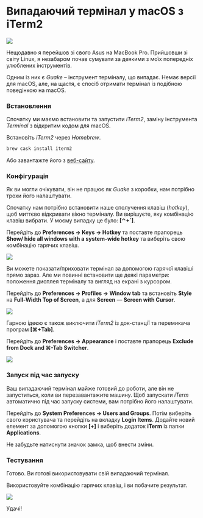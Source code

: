 # Випадаючий термінал у macOS з iTerm2

![](/static/blog/drop-down-terminal-in-macos-with-iterm2/1.png)

Нещодавно я перейшов зі свого Asus на MacBook Pro. Прийшовши зі світу Linux, я незабаром почав сумувати за деякими з моїх попередніх улюблених інструментів.

Одним із них є _Guake_ – інструмент терміналу, що випадає. Немає версії для macOS, але, на щастя, є спосіб отримати термінал із подібною поведінкою на macOS.

### Встановлення

Спочатку ми маємо встановити та запустити _iTerm2_, заміну інструмента _Terminal_ з відкритим кодом для macOS.

Встановіть _iTerm2_ через _Homebrew_.
```bash
brew cask install iterm2
```

Або завантажте його з [веб-сайту](https://www.iterm2.com/).

### Конфігурація

Як ви могли очікувати, він не працює як _Guake_ з коробки, нам потрібно трохи його налаштувати.

Спочатку нам потрібно встановити наше сполучення клавіш (_hotkey_), щоб миттєво відкривати вікно терміналу. Ви вирішуєте, яку комбінацію клавіш вибрати. У моєму випадку це було: **\[⌃+\`\]**.

Перейдіть до **Preferences → Keys → Hotkey** та поставте прапорець **Show/ hide all windows with a system-wide hotkey** та виберіть свою комбінацію гарячих клавіш.

![](/static/blog/drop-down-terminal-in-macos-with-iterm2/2.png)

Ви можете показати/приховати термінал за допомогою гарячої клавіші прямо зараз. Але ми повинні встановити ще деякі параметри: положення дисплея терміналу та вигляд на екрані з курсором.

Перейдіть до  **Preferences → Profiles → Window tab** та встановіть **Style** на **Full-Width Top of Screen**, а для **Screen** — **Screen with Cursor**.

![](/static/blog/drop-down-terminal-in-macos-with-iterm2/3.png)

Гарною ідеєю є також виключити _iTerm2_ із док-станції та перемикача програм **\[⌘+Tab\]**.

Перейдіть до **Preferences → Appearance** і поставте прапорець **Exclude from Dock and ⌘-Tab Switcher**.

![](/static/blog/drop-down-terminal-in-macos-with-iterm2/4.png)

### Запуск під час запуску

Ваш випадаючий термінал майже готовий до роботи, але він не запуститься, коли ви перезавантажите машину. Щоб запускати _iTerm_ автоматично під час запуску системи, вам потрібно його налаштувати.

Перейдіть до **System Preferences → Users and Groups**. Потім виберіть свого користувача та перейдіть на вкладку **Login Items**. Додайте новий елемент за допомогою кнопки **\[+\]** і виберіть додаток **iTerm** із папки **Applications**.

Не забудьте натиснути значок замка, щоб внести зміни.

### Тестування

Готово. Ви готові використовувати свій випадаючий термінал.

Використовуйте комбінацію гарячих клавіш, і ви побачите результат.

![](/static/blog/drop-down-terminal-in-macos-with-iterm2/1.png)


Удачі!